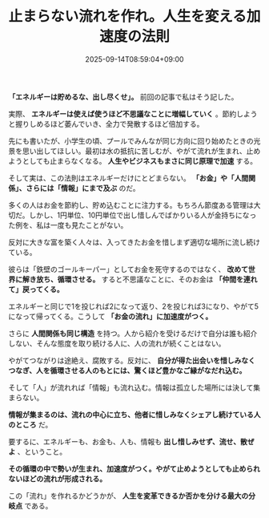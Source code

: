 ﻿---
title: "止まらない流れを作れ。人生を変える加速度の法則"
date: 2025-09-14T08:59:04+09:00
draft: false
---

**「エネルギーは貯めるな、出し尽くせ」。** 前回の記事で私はそう記した。



実際、 **エネルギーは使えば使うほど不思議なことに増幅していく** 。節約しようと握りしめるほど萎んでいき、全力で発散するほど倍加する。

先にも書いたが、小学生の頃、プールでみんなが同じ方向に回り始めたときの光景を思い出してほしい。最初は水の抵抗に苦しむが、やがて流れが生まれ、止めようとしても止まらなくなる。 **人生やビジネスもまさに同じ原理で加速** する。



そして実は、この法則はエネルギーだけにとどまらない。 **「お金」や「人間関係」、さらには「情報」にまで及ぶ** のだ。

多くの人はお金を節約し、貯め込むことに注力する。もちろん節度ある管理は大切だ。しかし、1円単位、10円単位で出し惜しんでばかりいる人が金持ちになった例を、私は一度も見たことがない。



反対に大きな富を築く人々は、入ってきたお金を惜しまず適切な場所に流し続けている。

彼らは「鉄壁のゴールキーパー」としてお金を死守するのではなく、 **改めて世界に解き放ち、循環させる。** すると不思議なことに、そのお金は **「仲間を連れて」戻ってくる。**

エネルギーと同じで1を投じれば2になって返り、2を投じれば3になり、やがて5になって帰ってくる。こうして **「お金の流れ」に加速度がつく。**



さらに **人間関係も同じ構造** を持つ。人から紹介を受けるだけで自分は誰も紹介しない、そんな態度を取り続ける人に、人の流れが続くことはない。

やがてつながりは途絶え、腐敗する。反対に、 **自分が得た出会いを惜しみなくつなぎ、人を循環させる人のもとには、驚くほど豊かなご縁がなだれ込む。**



そして「人」が流れれば「情報」も流れ込む。情報は孤立した場所には決して集まらない。

**情報が集まるのは、流れの中心に立ち、他者に惜しみなくシェアし続けている人のところ** だ。

要するに、エネルギーも、お金も、人も、情報も **出し惜しみせず、流せ、散ぜよ** 、ということ。



**その循環の中で勢いが生まれ、加速度がつく。やがて止めようとしても止められないほどの流れが形成される。**

この「流れ」を作れるかどうかが、 **人生を変革できるか否かを分ける最大の分岐点** である。